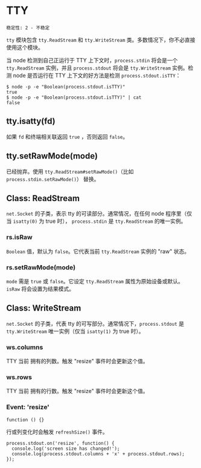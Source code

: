 # TTY

    稳定性: 2 - 不稳定

 `tty` 模块包含 `tty.ReadStream` 和 `tty.WriteStream` 类。多数情况下，你不必直接使用这个模块。

当 node 检测到自己正运行于 TTY 上下文时，`process.stdin` 将会是一个  `tty.ReadStream`  实例，并且 `process.stdout` 将会是 `tty.WriteStream` 实例。检测 node 是否运行在 TTY 上下文的好方法是检测  `process.stdout.isTTY`：

    $ node -p -e "Boolean(process.stdout.isTTY)"
    true
    $ node -p -e "Boolean(process.stdout.isTTY)" | cat
    false


## tty.isatty(fd)

如果 `fd`  和终端相关联返回  `true` ，否则返回 `false`。



## tty.setRawMode(mode)

已经抛弃。使用 `tty.ReadStream#setRawMode()`（比如`process.stdin.setRawMode()`） 替换。


## Class: ReadStream

`net.Socket` 的子类，表示 tty 的可读部分。通常情况，在任何 node 程序里（仅当 `isatty(0)` 为 true 时）， `process.stdin` 是 `tty.ReadStream` 的唯一实例。

### rs.isRaw

`Boolean` 值，默认为 `false`。它代表当前  `tty.ReadStream` 实例的 "raw" 状态。 

### rs.setRawMode(mode)

`mode` 需是 `true` 或 `false`。它设定 `tty.ReadStream` 属性为原始设备或默认。`isRaw` 将会设置为结果模式。


## Class: WriteStream

`net.Socket` 的子类，代表 tty 的可写部分。通常情况下，`process.stdout` 是  `tty.WriteStream`  唯一实例（仅当 `isatty(1)` 为 true 时）。

### ws.columns

TTY 当前 拥有的列数。触发 "resize"  事件时会更新这个值。

### ws.rows

TTY 当前 拥有的行数。触发 "resize"  事件时会更新这个值。


### Event: 'resize'

`function () {}`

行或列变化时会触发 `refreshSize()` 事件。

    process.stdout.on('resize', function() {
      console.log('screen size has changed!');
      console.log(process.stdout.columns + 'x' + process.stdout.rows);
    });
